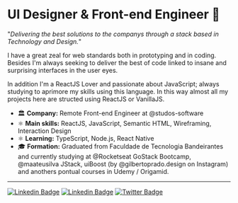 # **UI Designer & Front-end Engineer** :wave:

"_Delivering the best solutions to the companys through a stack based in Technology and Design._"

I have a great zeal for web standards both in prototyping and in coding. Besides I'm always seeking to deliver the best of code linked to insane and surprising interfaces in the user eyes.

In addition I'm a ReactJS Lover and passionate about JavaScript; always studying to aprimore my skills using this language. In this way almost all my projects here are structed using ReactJS or VanillaJS.

- :classical_building: **Company:** Remote Front-end Engineer at @studos-software
- :atom_symbol: **Main skills:** ReactJS, JavaScript, Semantic HTML, Wireframing, Interaction Design
- :atom_symbol: **Learning:** TypeScript, Node.js, React Native
- :mortar_board: **Formation:** Graduated from Faculdade de Tecnologia Bandeirantes and currently studying at @Rocketseat GoStack Bootcamp, @maateusilva JStack, uiBoost (by @gilbertoprado.design on Instagram) and anothers pontual courses in Udemy / Origamid.

---

[![Linkedin Badge](https://img.shields.io/badge/-Dribbble-ea4c89?style=flat-square&logo=Dribbble&logoColor=white&link=https://dribbble.com/dgbragas)](https://dribbble.com/dgbragas)
[![Linkedin Badge](https://img.shields.io/badge/-LinkedIn-blue?style=flat-square&logo=Linkedin&logoColor=white&link=https://www.linkedin.com/in/dgbragas)](https://www.linkedin.com/in/dgbragas)
[![Twitter Badge](https://img.shields.io/badge/-Twitter-1ca0f1?style=flat-square&labelColor=1ca0f1&logo=twitter&logoColor=white&link=https://twitter.com/dgbragas)](https://twitter.com/dgbragas)
